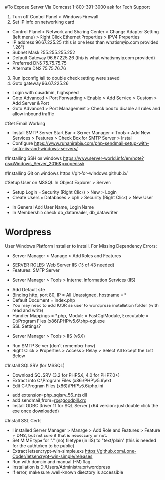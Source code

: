 #To Expose Server Via Comcast
1-800-391-3000 ask for Tech Support

1. Turn off Control Panel > Windows Firewall
2. Set IP info on networking card
  - Control Planel > Network and Sharing Center > Change Adapter Setting (left menu) > Right Click Ethernet Properties > IPV4 Properties
  - IP address 96.67.225.25 (this is one less than whatismyip.com provided ".26")
  - Subnet Mask 255.255.255.252
  - Default Gateway 96.67.225.26 (this is what whatismyip.com provided)
  - Preferred DNS 75.75.75.75
  - Alternate DNS 75.75.76.76
3. Run ipconfig /all to double check setting were saved
4. Goto gateway 96.67.225.26
  - Login with cusadmin, highspeed
  - Goto Advanced > Port Forwarding > Enable > Add Service > Custom > Add Server & Port
  - Goto Advanced > Port Management > Check box to disable all rules and allow inbound traffic

#Get Email Working
- Install SMTP Server Start Bar > Server Manager > Tools > Add New Services > Features > Check Box for SMTP Server > Instal
- Configure https://www.ruhanirabin.com/php-sendmail-setup-with-smtp-iis-and-windows-servers/

#Installing SSH on windows
https://www.server-world.info/en/note?os=Windows_Server_2016&p=openssh

#Installing Git on windows
https://git-for-windows.github.io/

#Setup User on MSSQL
In Object Explorer > Server:
- Setup Login = Security (Right Click) > New > Login
- Create Users = Databases > cph > Security (Right Click) > New User
 * In General Add User Name, Login Name
 * In Membership check db_datareader, db_datawriter

# Wordpress
User Windows Platform Installer to install.
For Missing Dependency Errors:
- Server Manager > Manage > Add Roles and Features
* SERVER ROLES: Web Server IIS (15 of 43 needed)
* Features: SMTP Server
- Server Manager > Tools > Internet Information Services (IIS)
* Add Default site
* Binding http, port 80, IP = All Unassigned, hostname = *
* Default Document = index.php
* You may need to add IUSR as user to wordpress installation folder (with read and write)
* Handler Mappings = *.php, Module = FastCgiModule, Executable = D;\Program Files (x86)\PHP\v5.6\php-cgi.exe
* SSL Settings?
- Server Manager > Tools > IIS (v6.0)
* Run SMTP Server (don't remember how)
* Right Click > Properties > Access > Relay > Select All Except the List Below

#Install SQLSRV (for MSSQL)
- Download SQLSRV (3.2 for PHP5.6, 4.0 for PHP7.0+)
- Extract into C:\Program Files (x86)\PHP\v5.6\ext
- Edit C:\Program Files (x86)\PHP\v5.6\php.ini
* add extension=php_sqlsrv_56_nts.dll
* add sendmail_from=rx@goodpill.org
* Install ODBC Driver 11 for SQL Server (x64 version: just double click the exe once downloaded)

#Install SSL Certs
- I installed Server Manager > Manage > Add Role and Features > Feature > DNS, but not sure if that is necessary or not.
- Set MIME type for "." (no) filetype (in IIS) to "text/plain" (this is needed for the authtoken to be public)
- Extract letsencrypt-win-simple.exe https://github.com/Lone-Coder/letsencrypt-win-simple/releases
- Run with domain and manual (-M) flag.  
- Installation is C:/Users/Administrator/wordpress
- If error, make sure .well-known directory is accessible

